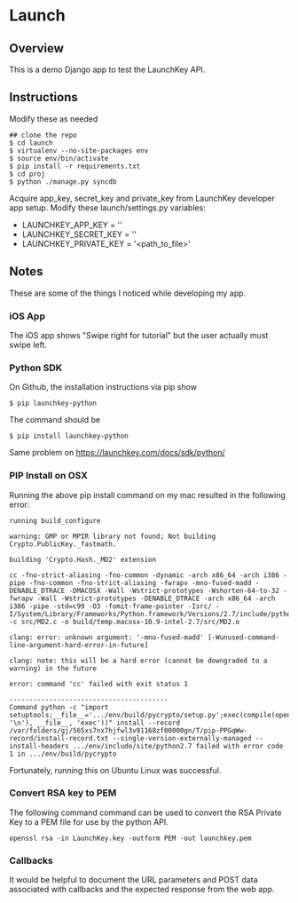 # Launch

## Overview

This is a demo Django app to test the LaunchKey API.

## Instructions

Modify these as needed

    ## clone the repo
    $ cd launch
    $ virtualenv --no-site-packages env
    $ source env/bin/activate
    $ pip install -r requirements.txt
    $ cd proj
    $ python ./manage.py syncdb

Acquire app_key, secret_key and private_key from LaunchKey
developer app setup. Modify these launch/settings.py variables:

 * LAUNCHKEY_APP_KEY = ''
 * LAUNCHKEY_SECRET_KEY = ''
 * LAUNCHKEY_PRIVATE_KEY = '<path_to_file>'

## Notes

These are some of the things I noticed while developing my app.

### iOS App

The iOS app shows "Swipe right for tutorial" but the user actually must
swipe left.

### Python SDK

On Github, the installation instructions via pip show

    $ pip launchkey-python

The command should be

    $ pip install launchkey-python

Same problem on https://launchkey.com/docs/sdk/python/

### PIP Install on OSX

Running the above pip install command on my mac
resulted in the following error:

```
running build_configure

warning: GMP or MPIR library not found; Not building Crypto.PublicKey._fastmath.

building 'Crypto.Hash._MD2' extension

cc -fno-strict-aliasing -fno-common -dynamic -arch x86_64 -arch i386 -pipe -fno-common -fno-strict-aliasing -fwrapv -mno-fused-madd -DENABLE_DTRACE -DMACOSX -Wall -Wstrict-prototypes -Wshorten-64-to-32 -fwrapv -Wall -Wstrict-prototypes -DENABLE_DTRACE -arch x86_64 -arch i386 -pipe -std=c99 -O3 -fomit-frame-pointer -Isrc/ -I/System/Library/Frameworks/Python.framework/Versions/2.7/include/python2.7 -c src/MD2.c -o build/temp.macosx-10.9-intel-2.7/src/MD2.o

clang: error: unknown argument: '-mno-fused-madd' [-Wunused-command-line-argument-hard-error-in-future]

clang: note: this will be a hard error (cannot be downgraded to a warning) in the future

error: command 'cc' failed with exit status 1

----------------------------------------
Command python -c "import setuptools;__file__='.../env/build/pycrypto/setup.py';exec(compile(open(__file__).read().replace('\r\n', '\n'), __file__, 'exec'))" install --record /var/folders/gj/565xs7nx7hjfwl3v91168zf00000gn/T/pip-PPGqWw-record/install-record.txt --single-version-externally-managed --install-headers .../env/include/site/python2.7 failed with error code 1 in .../env/build/pycrypto
```

Fortunately, running this on Ubuntu Linux was successful.

### Convert RSA key to PEM

The following command command can be used to convert the RSA Private Key to
a PEM file for use by the python API.

    openssl rsa -in LaunchKey.key -outform PEM -out launchkey.pem

### Callbacks

It would be helpful to document the URL parameters and POST data associated
with callbacks and the expected response from the web app.
